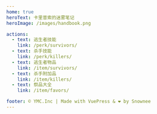 ```yaml
---
home: true
heroText: 卡里普索的迷雾笔记
heroImage: /images/handbook.png

actions:
  - text: 逃生者技能
    link: /perk/survivors/
  - text: 杀手技能
    link: /perk/killers/
  - text: 逃生者物品
    link: /item/survivors/
  - text: 杀手附加品
    link: /item/killers/
  - text: 祭品大全
    link: /item/favors/

footer: ©️ YMC.Inc | Made with VuePress & ❤️ by Snownee
---
```


